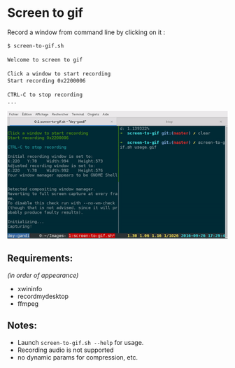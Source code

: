 # Screen to gif

Record a window from command line by clicking on it :

```
$ screen-to-gif.sh

Welcome to screen to gif

Click a window to start recording
Start recording 0x2200006

CTRL-C to stop recording
...
```

![screen-to-gif](doc/I-can-has-recursive.gif)

## Requirements:

_(in order of appearance)_

* xwininfo
* recordmydesktop
* ffmpeg

## Notes:

* Launch `screen-to-gif.sh --help` for usage.
* Recording audio is not supported
* no dynamic params for compression, etc.
